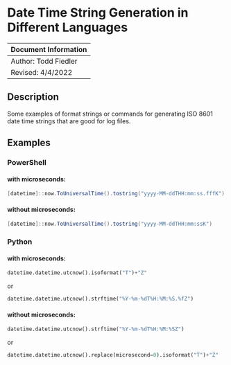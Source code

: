 # Date Time String Generation in Different Languages

| Document Information
| --------------------
| Author: Todd Fiedler
| Revised: 4/4/2022

## Description

Some examples of format strings or commands for generating ISO 8601 date time strings that are good for log files. 

## Examples
### PowerShell

#### with microseconds:

```csharp
[datetime]::now.ToUniversalTime().tostring("yyyy-MM-ddTHH:mm:ss.fffK")
```

#### without microseconds:

```csharp
[datetime]::now.ToUniversalTime().tostring("yyyy-MM-ddTHH:mm:ssK")
```

### Python

#### with microseconds:

```python
datetime.datetime.utcnow().isoformat("T")+"Z"
```
or
```python
datetime.datetime.utcnow().strftime("%Y-%m-%dT%H:%M:%S.%fZ")
```

#### without microseconds:

```python
datetime.datetime.utcnow().strftime("%Y-%m-%dT%H:%M:%SZ")
```
or
```python
datetime.datetime.utcnow().replace(microsecond=0).isoformat("T")+"Z"
```

